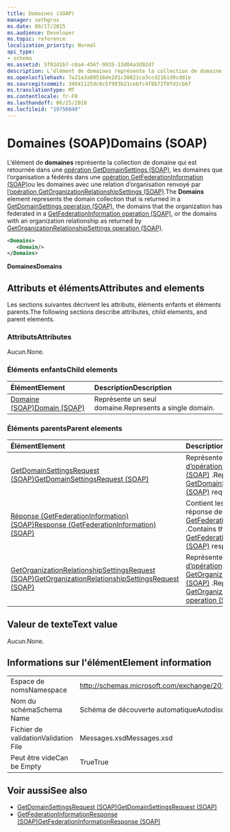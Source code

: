 ```yaml
---
title: Domaines (SOAP)
manager: sethgros
ms.date: 09/17/2015
ms.audience: Developer
ms.topic: reference
localization_priority: Normal
api_type:
- schema
ms.assetid: 5f81d1b7-c6a4-456f-9935-13d04a3d92d7
description: L’élément de domaines représente la collection de domaine qui est retournée dans une opération de GetDomainSettings (SOAP), les domaines que l’organisation a fédérés dans une opération de GetFederationInformation (SOAP) ou les domaines avec une relation d’organisation renvoyée par l’opération GetOrganizationRelationshipSettings (SOAP).
ms.openlocfilehash: 7a21a3a09516de2d1c38021ca3ccd2161d9cdd1e
ms.sourcegitcommit: 34041125dc8c5f993b21cebfc4f8b72f0fd2cb6f
ms.translationtype: MT
ms.contentlocale: fr-FR
ms.lasthandoff: 06/25/2018
ms.locfileid: "19756040"
---
```

# <a name="domains-soap"></a><span data-ttu-id="15918-103">Domaines (SOAP)</span><span class="sxs-lookup"><span data-stu-id="15918-103">Domains (SOAP)</span></span>

<span data-ttu-id="15918-104">L’élément de **domaines** représente la collection de domaine qui est retournée dans une [opération GetDomainSettings (SOAP)](getdomainsettings-operation-soap.md), les domaines que l’organisation a fédérés dans une [opération GetFederationInformation (SOAP)](getfederationinformation-operation-soap.md)ou les domaines avec une relation d’organisation renvoyé par [l’opération GetOrganizationRelationshipSettings (SOAP)](getorganizationrelationshipsettings-operation-soap.md).</span><span class="sxs-lookup"><span data-stu-id="15918-104">The **Domains** element represents the domain collection that is returned in a [GetDomainSettings operation (SOAP)](getdomainsettings-operation-soap.md), the domains that the organization has federated in a [GetFederationInformation operation (SOAP)](getfederationinformation-operation-soap.md), or the domains with an organization relationship as returned by [GetOrganizationRelationshipSettings operation (SOAP)](getorganizationrelationshipsettings-operation-soap.md).</span></span>
  
```XML
<Domains>
   <Domain/>
</Domains>
```

 <span data-ttu-id="15918-105">**Domaines**</span><span class="sxs-lookup"><span data-stu-id="15918-105">**Domains**</span></span>
## <a name="attributes-and-elements"></a><span data-ttu-id="15918-106">Attributs et éléments</span><span class="sxs-lookup"><span data-stu-id="15918-106">Attributes and elements</span></span>

<span data-ttu-id="15918-107">Les sections suivantes décrivent les attributs, éléments enfants et éléments parents.</span><span class="sxs-lookup"><span data-stu-id="15918-107">The following sections describe attributes, child elements, and parent elements.</span></span>
  
### <a name="attributes"></a><span data-ttu-id="15918-108">Attributs</span><span class="sxs-lookup"><span data-stu-id="15918-108">Attributes</span></span>

<span data-ttu-id="15918-109">Aucun.</span><span class="sxs-lookup"><span data-stu-id="15918-109">None.</span></span>
  
### <a name="child-elements"></a><span data-ttu-id="15918-110">Éléments enfants</span><span class="sxs-lookup"><span data-stu-id="15918-110">Child elements</span></span>

|<span data-ttu-id="15918-111">**Élément**</span><span class="sxs-lookup"><span data-stu-id="15918-111">**Element**</span></span>|<span data-ttu-id="15918-112">**Description**</span><span class="sxs-lookup"><span data-stu-id="15918-112">**Description**</span></span>|
|:-----|:-----|
|[<span data-ttu-id="15918-113">Domaine (SOAP)</span><span class="sxs-lookup"><span data-stu-id="15918-113">Domain (SOAP)</span></span>](domain-soap.md) <br/> |<span data-ttu-id="15918-114">Représente un seul domaine.</span><span class="sxs-lookup"><span data-stu-id="15918-114">Represents a single domain.</span></span>  <br/> |
   
### <a name="parent-elements"></a><span data-ttu-id="15918-115">Éléments parents</span><span class="sxs-lookup"><span data-stu-id="15918-115">Parent elements</span></span>

|<span data-ttu-id="15918-116">**Élément**</span><span class="sxs-lookup"><span data-stu-id="15918-116">**Element**</span></span>|<span data-ttu-id="15918-117">**Description**</span><span class="sxs-lookup"><span data-stu-id="15918-117">**Description**</span></span>|
|:-----|:-----|
|[<span data-ttu-id="15918-118">GetDomainSettingsRequest (SOAP)</span><span class="sxs-lookup"><span data-stu-id="15918-118">GetDomainSettingsRequest (SOAP)</span></span>](getdomainsettingsrequest-soap.md) <br/> |<span data-ttu-id="15918-119">Représente une demande [d’opération GetDomainSettings (SOAP)](getdomainsettings-operation-soap.md) .</span><span class="sxs-lookup"><span data-stu-id="15918-119">Represents a [GetDomainSettings operation (SOAP)](getdomainsettings-operation-soap.md) request.</span></span>  <br/> |
|[<span data-ttu-id="15918-120">Réponse (GetFederationInformation) (SOAP)</span><span class="sxs-lookup"><span data-stu-id="15918-120">Response (GetFederationInformation) (SOAP)</span></span>](response-getfederationinformationsoap.md) <br/> |<span data-ttu-id="15918-121">Contient les informations de réponse de [l’opération GetFederationInformation (SOAP)](getfederationinformation-operation-soap.md) .</span><span class="sxs-lookup"><span data-stu-id="15918-121">Contains the [GetFederationInformation operation (SOAP)](getfederationinformation-operation-soap.md) response information.</span></span>  <br/> |
|[<span data-ttu-id="15918-122">GetOrganizationRelationshipSettingsRequest (SOAP)</span><span class="sxs-lookup"><span data-stu-id="15918-122">GetOrganizationRelationshipSettingsRequest (SOAP)</span></span>](getorganizationrelationshipsettingsrequest-soap.md) <br/> |<span data-ttu-id="15918-123">Représente une demande [d’opération GetOrganizationRelationshipSettings (SOAP)](getorganizationrelationshipsettings-operation-soap.md) .</span><span class="sxs-lookup"><span data-stu-id="15918-123">Represents a [GetOrganizationRelationshipSettings operation (SOAP)](getorganizationrelationshipsettings-operation-soap.md) request.</span></span>  <br/> |
   
## <a name="text-value"></a><span data-ttu-id="15918-124">Valeur de texte</span><span class="sxs-lookup"><span data-stu-id="15918-124">Text value</span></span>

<span data-ttu-id="15918-125">Aucun.</span><span class="sxs-lookup"><span data-stu-id="15918-125">None.</span></span>
  
## <a name="element-information"></a><span data-ttu-id="15918-126">Informations sur l'élément</span><span class="sxs-lookup"><span data-stu-id="15918-126">Element information</span></span>

|||
|:-----|:-----|
|<span data-ttu-id="15918-127">Espace de noms</span><span class="sxs-lookup"><span data-stu-id="15918-127">Namespace</span></span>  <br/> |http://schemas.microsoft.com/exchange/2010/Autodiscover  <br/> |
|<span data-ttu-id="15918-128">Nom du schéma</span><span class="sxs-lookup"><span data-stu-id="15918-128">Schema Name</span></span>  <br/> |<span data-ttu-id="15918-129">Schéma de découverte automatique</span><span class="sxs-lookup"><span data-stu-id="15918-129">Autodiscover schema</span></span>  <br/> |
|<span data-ttu-id="15918-130">Fichier de validation</span><span class="sxs-lookup"><span data-stu-id="15918-130">Validation File</span></span>  <br/> |<span data-ttu-id="15918-131">Messages.xsd</span><span class="sxs-lookup"><span data-stu-id="15918-131">Messages.xsd</span></span>  <br/> |
|<span data-ttu-id="15918-132">Peut être vide</span><span class="sxs-lookup"><span data-stu-id="15918-132">Can be Empty</span></span>  <br/> |<span data-ttu-id="15918-133">True</span><span class="sxs-lookup"><span data-stu-id="15918-133">True</span></span>  <br/> |
   
## <a name="see-also"></a><span data-ttu-id="15918-134">Voir aussi</span><span class="sxs-lookup"><span data-stu-id="15918-134">See also</span></span>

- [<span data-ttu-id="15918-135">GetDomainSettingsRequest (SOAP)</span><span class="sxs-lookup"><span data-stu-id="15918-135">GetDomainSettingsRequest (SOAP)</span></span>](getdomainsettingsrequest-soap.md)  
- [<span data-ttu-id="15918-136">GetFederationInformationResponse (SOAP)</span><span class="sxs-lookup"><span data-stu-id="15918-136">GetFederationInformationResponse (SOAP)</span></span>](getfederationinformationresponse-soap.md)

